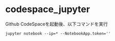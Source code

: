 # codespace_jupyter

Github CodeSpaceを起動後、以下コマンドを実行
```
jupyter notebook --ip=* --NotebookApp.token=''
```